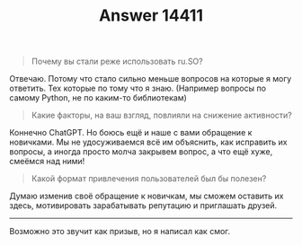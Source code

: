 ﻿---
title: "Answer 14411"
se.owner.user_id: 507516
se.owner.display_name: "чистов_n"
se.owner.link: "https://ru.meta.stackoverflow.com/users/507516/%d1%87%d0%b8%d1%81%d1%82%d0%be%d0%b2-n"
se.answer_id: 14411
se.question_id: 14406
se.post_type: answer
se.is_accepted: False
---
<blockquote>
<p>Почему вы стали реже использовать ru.SO?</p>
</blockquote>
<p>Отвечаю. Потому что стало сильно меньше вопросов на которые я могу ответить. Тех которые по тому что я знаю. (Например вопросы по самому Python, не по каким-то библиотекам)</p>
<blockquote>
<p>Какие факторы, на ваш взгляд, повлияли на снижение активности?</p>
</blockquote>
<p>Коннечно ChatGPT. Но боюсь ещё и наше с вами обращение к новичками. Мы не удосуживаемся всё им объяснить, как исправить их  вопросы, а иногда просто молча закрывем вопрос, а что ещё хуже, смеёмся над ними!</p>
<blockquote>
<p>Какой формат привлечения пользователей был бы полезен?</p>
</blockquote>
<p>Думаю изменив своё обращение к новичкам, мы сможем оставить их здесь, мотивировать зарабатывать репутацию и приглашать друзей.</p>
<hr />
<p>Возможно это звучит как призыв, но я написал как смог.</p>
